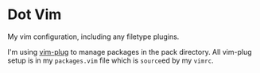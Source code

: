 # Dot Vim

My vim configuration, including any filetype plugins.

I'm using [vim-plug][vim-plug] to manage packages in the pack directory. All
vim-plug setup is in my `packages.vim` file which is `source`ed by my `vimrc`.


[vim-plug]: https://github.com/junegunn/vim-plug
